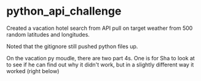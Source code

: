 # python_api_challenge

Created a vacation hotel search from API pull on target weather from 500 random latitudes and longitudes.

Noted that the gitignore still pushed python files up.

On the vacation py moudle, there are two part 4s.
One is for Sha to look at to see if he can find out why it didn't work, but in a slightly different way it worked (right below)
